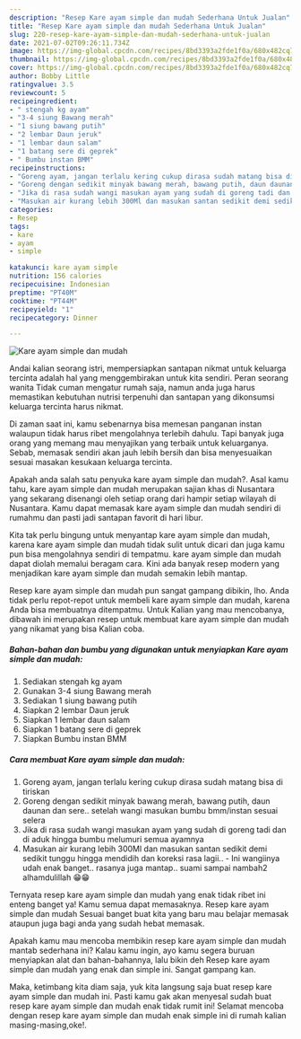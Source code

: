 ```yaml
---
description: "Resep Kare ayam simple dan mudah Sederhana Untuk Jualan"
title: "Resep Kare ayam simple dan mudah Sederhana Untuk Jualan"
slug: 220-resep-kare-ayam-simple-dan-mudah-sederhana-untuk-jualan
date: 2021-07-02T09:26:11.734Z
image: https://img-global.cpcdn.com/recipes/8bd3393a2fde1f0a/680x482cq70/kare-ayam-simple-dan-mudah-foto-resep-utama.jpg
thumbnail: https://img-global.cpcdn.com/recipes/8bd3393a2fde1f0a/680x482cq70/kare-ayam-simple-dan-mudah-foto-resep-utama.jpg
cover: https://img-global.cpcdn.com/recipes/8bd3393a2fde1f0a/680x482cq70/kare-ayam-simple-dan-mudah-foto-resep-utama.jpg
author: Bobby Little
ratingvalue: 3.5
reviewcount: 5
recipeingredient:
- " stengah kg ayam"
- "3-4 siung Bawang merah"
- "1 siung bawang putih"
- "2 lembar Daun jeruk"
- "1 lembar daun salam"
- "1 batang sere di geprek"
- " Bumbu instan BMM"
recipeinstructions:
- "Goreng ayam, jangan terlalu kering cukup dirasa sudah matang bisa di tiriskan"
- "Goreng dengan sedikit minyak bawang merah, bawang putih, daun daunan dan sere.. setelah wangi masukan bumbu bmm/instan sesuai selera"
- "Jika di rasa sudah wangi masukan ayam yang sudah di goreng tadi dan di aduk hingga bumbu melumuri semua ayamnya"
- "Masukan air kurang lebih 300Ml dan masukan santan sedikit demi sedikit tunggu hingga mendidih dan koreksi rasa lagii..  Ini wangiinya udah enak banget.. rasanya juga mantap.. suami sampai nambah2 alhamdulillah 😁😁"
categories:
- Resep
tags:
- kare
- ayam
- simple

katakunci: kare ayam simple 
nutrition: 156 calories
recipecuisine: Indonesian
preptime: "PT40M"
cooktime: "PT44M"
recipeyield: "1"
recipecategory: Dinner

---
```



![Kare ayam simple dan mudah](https://img-global.cpcdn.com/recipes/8bd3393a2fde1f0a/680x482cq70/kare-ayam-simple-dan-mudah-foto-resep-utama.jpg)

Andai kalian seorang istri, mempersiapkan santapan nikmat untuk keluarga tercinta adalah hal yang menggembirakan untuk kita sendiri. Peran seorang  wanita Tidak cuman mengatur rumah saja, namun anda juga harus memastikan kebutuhan nutrisi terpenuhi dan santapan yang dikonsumsi keluarga tercinta harus nikmat.

Di zaman  saat ini, kamu sebenarnya bisa memesan panganan instan walaupun tidak harus ribet mengolahnya terlebih dahulu. Tapi banyak juga orang yang memang mau menyajikan yang terbaik untuk keluarganya. Sebab, memasak sendiri akan jauh lebih bersih dan bisa menyesuaikan sesuai masakan kesukaan keluarga tercinta. 



Apakah anda salah satu penyuka kare ayam simple dan mudah?. Asal kamu tahu, kare ayam simple dan mudah merupakan sajian khas di Nusantara yang sekarang disenangi oleh setiap orang dari hampir setiap wilayah di Nusantara. Kamu dapat memasak kare ayam simple dan mudah sendiri di rumahmu dan pasti jadi santapan favorit di hari libur.

Kita tak perlu bingung untuk menyantap kare ayam simple dan mudah, karena kare ayam simple dan mudah tidak sulit untuk dicari dan juga kamu pun bisa mengolahnya sendiri di tempatmu. kare ayam simple dan mudah dapat diolah memalui beragam cara. Kini ada banyak resep modern yang menjadikan kare ayam simple dan mudah semakin lebih mantap.

Resep kare ayam simple dan mudah pun sangat gampang dibikin, lho. Anda tidak perlu repot-repot untuk membeli kare ayam simple dan mudah, karena Anda bisa membuatnya ditempatmu. Untuk Kalian yang mau mencobanya, dibawah ini merupakan resep untuk membuat kare ayam simple dan mudah yang nikamat yang bisa Kalian coba.

<!--inarticleads1-->

##### Bahan-bahan dan bumbu yang digunakan untuk menyiapkan Kare ayam simple dan mudah:

1. Sediakan  stengah kg ayam
1. Gunakan 3-4 siung Bawang merah
1. Sediakan 1 siung bawang putih
1. Siapkan 2 lembar Daun jeruk
1. Siapkan 1 lembar daun salam
1. Siapkan 1 batang sere di geprek
1. Siapkan  Bumbu instan BMM




<!--inarticleads2-->

##### Cara membuat Kare ayam simple dan mudah:

1. Goreng ayam, jangan terlalu kering cukup dirasa sudah matang bisa di tiriskan
1. Goreng dengan sedikit minyak bawang merah, bawang putih, daun daunan dan sere.. setelah wangi masukan bumbu bmm/instan sesuai selera
1. Jika di rasa sudah wangi masukan ayam yang sudah di goreng tadi dan di aduk hingga bumbu melumuri semua ayamnya
1. Masukan air kurang lebih 300Ml dan masukan santan sedikit demi sedikit tunggu hingga mendidih dan koreksi rasa lagii..  - Ini wangiinya udah enak banget.. rasanya juga mantap.. suami sampai nambah2 alhamdulillah 😁😁




Ternyata resep kare ayam simple dan mudah yang enak tidak ribet ini enteng banget ya! Kamu semua dapat memasaknya. Resep kare ayam simple dan mudah Sesuai banget buat kita yang baru mau belajar memasak ataupun juga bagi anda yang sudah hebat memasak.

Apakah kamu mau mencoba membikin resep kare ayam simple dan mudah mantab sederhana ini? Kalau kamu ingin, ayo kamu segera buruan menyiapkan alat dan bahan-bahannya, lalu bikin deh Resep kare ayam simple dan mudah yang enak dan simple ini. Sangat gampang kan. 

Maka, ketimbang kita diam saja, yuk kita langsung saja buat resep kare ayam simple dan mudah ini. Pasti kamu gak akan menyesal sudah buat resep kare ayam simple dan mudah enak tidak rumit ini! Selamat mencoba dengan resep kare ayam simple dan mudah enak simple ini di rumah kalian masing-masing,oke!.

